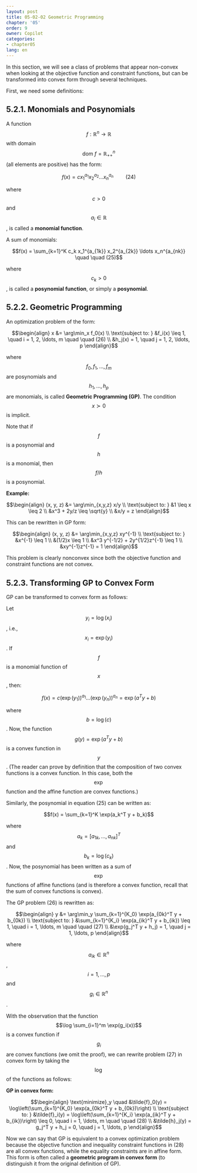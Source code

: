 ```yaml
---
layout: post
title: 05-02-02 Geometric Programming
chapter: '05'
order: 9
owner: Copilot
categories:
- chapter05
lang: en
---
```


In this section, we will see a class of problems that appear non-convex when looking at the objective function and constraint functions, but can be transformed into convex form through several techniques.

First, we need some definitions:

## 5.2.1. Monomials and Posynomials

A function $$f: \mathbb{R}^n \to \mathbb{R}$$ with domain $$\text{dom } f = \mathbb{R}^n_{++}$$ (all elements are positive) has the form:

$$f(x) = c x_1^{a_1} x_2^{a_2} \ldots x_n^{a_n} \quad \quad (24)$$

where $$c > 0$$ and $$a_i \in \mathbb{R}$$, is called a **monomial function**.

A sum of monomials:

$$f(x) = \sum_{k=1}^K c_k x_1^{a_{1k}} x_2^{a_{2k}} \ldots x_n^{a_{nk}} \quad \quad (25)$$

where $$c_k > 0$$, is called a **posynomial function**, or simply a **posynomial**.

## 5.2.2. Geometric Programming

An optimization problem of the form:

$$\begin{align}
x &= \arg\min_x f_0(x) \\
\text{subject to: } &f_i(x) \leq 1, \quad i = 1, 2, \ldots, m \quad \quad (26) \\
&h_j(x) = 1, \quad j = 1, 2, \ldots, p
\end{align}$$

where $$f_0, f_1, \ldots, f_m$$ are posynomials and $$h_1, \ldots, h_p$$ are monomials, is called **Geometric Programming (GP)**. The condition $$x \succ 0$$ is implicit.

Note that if $$f$$ is a posynomial and $$h$$ is a monomial, then $$f/h$$ is a posynomial.

**Example:**

$$\begin{align}
(x, y, z) &= \arg\min_{x,y,z} x/y \\
\text{subject to: } &1 \leq x \leq 2 \\
&x^3 + 2y/z \leq \sqrt{y} \\
&x/y = z
\end{align}$$

This can be rewritten in GP form:

$$\begin{align}
(x, y, z) &= \arg\min_{x,y,z} xy^{-1} \\
\text{subject to: } &x^{-1} \leq 1 \\
&(1/2)x \leq 1 \\
&x^3 y^{-1/2} + 2y^{1/2}z^{-1} \leq 1 \\
&xy^{-1}z^{-1} = 1
\end{align}$$

This problem is clearly nonconvex since both the objective function and constraint functions are not convex.

## 5.2.3. Transforming GP to Convex Form

GP can be transformed to convex form as follows:

Let $$y_i = \log(x_i)$$, i.e., $$x_i = \exp(y_i)$$. If $$f$$ is a monomial function of $$x$$, then:

$$f(x) = c(\exp(y_1))^{a_1} \ldots (\exp(y_n))^{a_n} = \exp(a^T y + b)$$

where $$b = \log(c)$$. Now, the function $$g(y) = \exp(a^T y + b)$$ is a convex function in $$y$$. (The reader can prove by definition that the composition of two convex functions is a convex function. In this case, both the $$\exp$$ function and the affine function are convex functions.)

Similarly, the posynomial in equation (25) can be written as:

$$f(x) = \sum_{k=1}^K \exp(a_k^T y + b_k)$$

where $$a_k = [a_{1k}, \ldots, a_{nk}]^T$$ and $$b_k = \log(c_k)$$. Now, the posynomial has been written as a sum of $$\exp$$ functions of affine functions (and is therefore a convex function, recall that the sum of convex functions is convex).

The GP problem (26) is rewritten as:

$$\begin{align}
y &= \arg\min_y \sum_{k=1}^{K_0} \exp(a_{0k}^T y + b_{0k}) \\
\text{subject to: } &\sum_{k=1}^{K_i} \exp(a_{ik}^T y + b_{ik}) \leq 1, \quad i = 1, \ldots, m \quad \quad (27) \\
&\exp(g_j^T y + h_j) = 1, \quad j = 1, \ldots, p
\end{align}$$

where $$a_{ik} \in \mathbb{R}^n$$, $$i = 1, \ldots, p$$ and $$g_i \in \mathbb{R}^n$$.

With the observation that the function $$\log \sum_{i=1}^m \exp(g_i(x))$$ is a convex function if $$g_i$$ are convex functions (we omit the proof), we can rewrite problem (27) in convex form by taking the $$\log$$ of the functions as follows:

**GP in convex form:**

$$\begin{align}
\text{minimize}_y \quad &\tilde{f}_0(y) = \log\left(\sum_{k=1}^{K_0} \exp(a_{0k}^T y + b_{0k})\right) \\
\text{subject to: } &\tilde{f}_i(y) = \log\left(\sum_{k=1}^{K_i} \exp(a_{ik}^T y + b_{ik})\right) \leq 0, \quad i = 1, \ldots, m \quad \quad (28) \\
&\tilde{h}_j(y) = g_j^T y + h_j = 0, \quad j = 1, \ldots, p
\end{align}$$

Now we can say that GP is equivalent to a convex optimization problem because the objective function and inequality constraint functions in (28) are all convex functions, while the equality constraints are in affine form. This form is often called a **geometric program in convex form** (to distinguish it from the original definition of GP).